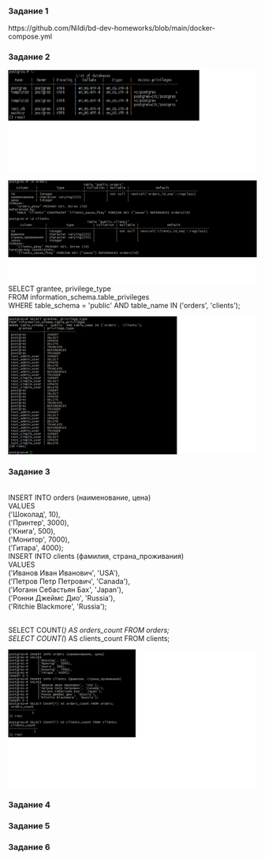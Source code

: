 <h3> Задание 1 </h3>
https://github.com/Nildi/bd-dev-homeworks/blob/main/docker-compose.yml

<h3> Задание 2 </h3>

![alt text](https://github.com/Nildi/bd-dev-homeworks/blob/main/db_hw02.2.1.png)

![alt text](https://github.com/Nildi/bd-dev-homeworks/blob/main/db_hw02.2.2.png)
<br>SELECT grantee, privilege_type
<br>FROM information_schema.table_privileges
<br>WHERE table_schema = 'public' AND table_name IN ('orders', 'clients');

![alt text](https://github.com/Nildi/bd-dev-homeworks/blob/main/db_hw02.2.3.png)


<h3> Задание 3 </h3>
<br>INSERT INTO orders (наименование, цена)
<br>VALUES
<br>    ('Шоколад', 10),
<br>    ('Принтер', 3000),
<br>    ('Книга', 500),
<br>    ('Монитор', 7000),
<br>    ('Гитара', 4000);
<br>INSERT INTO clients (фамилия, страна_проживания)
<br>VALUES
<br>    ('Иванов Иван Иванович', 'USA'),
<br>    ('Петров Петр Петрович', 'Canada'),
<br>    ('Иоганн Себастьян Бах', 'Japan'),
<br>    ('Ронни Джеймс Дио', 'Russia'),
<br>    ('Ritchie Blackmore', 'Russia');

<br>SELECT COUNT(*) AS orders_count FROM orders;
<br>SELECT COUNT(*) AS clients_count FROM clients;


![alt text](https://github.com/Nildi/bd-dev-homeworks/blob/main/db_hw02.3.1.png)

<h3> Задание 4 </h3>

<h3> Задание 5 </h3>

<h3> Задание 6 </h3>
